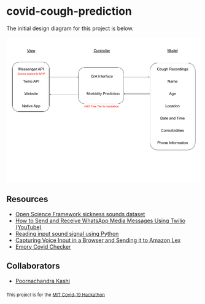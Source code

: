 # covid-cough-prediction

The initial design diagram for this project is below.

![Design Diagram](design_diagram.png)

## Resources

- [Open Science Framework sickness sounds dataset](https://osf.io/4pt2s/)
- [How to Send and Receive WhatsApp Media Messages Using Twilio (YouTube)](https://www.youtube.com/watch?v=fKi4oXu6lsI)
- [Reading input sound signal using Python](https://stackoverflow.com/questions/35344649/reading-input-sound-signal-using-python)
- [Capturing Voice Input in a Browser and Sending it to Amazon Lex](https://aws.amazon.com/blogs/machine-learning/capturing-voice-input-in-a-browser/)
- [Emory Covid Checker](https://c19check.com/)

## Collaborators

- [Poornachandra Kashi](https://github.com/poornachandrakashi)

<sub>This project is for the [MIT Covid-19 Hackathon](https://covid19challenge.mit.edu/)</sub>
